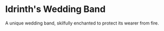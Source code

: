 # Idrinth's Wedding Band

A unique wedding band, skilfully enchanted to protect its wearer from fire.
